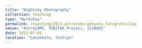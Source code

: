 ```yaml
---
title: "Nightsky Photography"
collection: teaching
type: "Workshop"
permalink: /teaching/2013-astrocomu-gokyuzu-fotografciligi
venue: "AstroÇOMÜ, TÜBİTAK Projesi, 113B095"
date: 2013-07-01
location: "Çanakkale, Türkiye"
---
```

